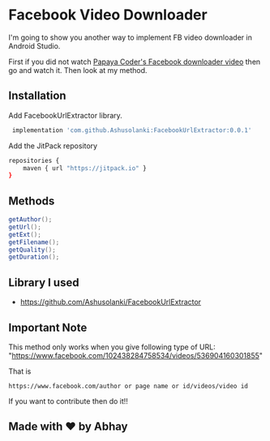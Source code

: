 
# Facebook Video Downloader 
I'm going to show you another way to implement FB video downloader in Android Studio.

First if you did not watch [Papaya Coder's Facebook downloader video](https://www.youtube.com/watch?v=30q1fcIIhZg) then go and watch it. Then look at my method.



## Installation 

Add FacebookUrlExtractor library.

```bash 
 implementation 'com.github.Ashusolanki:FacebookUrlExtractor:0.0.1'
```
  
Add the JitPack repository
```bash
repositories {
    maven { url "https://jitpack.io" }
}
```
## Methods

```java
getAuthor();
getUrl();
getExt();
getFilename();
getQuality();
getDuration();
```

  
## Library I used
 - https://github.com/Ashusolanki/FacebookUrlExtractor


## Important Note
This method only works when you give following type of URL:
"https://www.facebook.com/102438284758534/videos/536904160301855"

That is
```
https://www.facebook.com/author or page name or id/videos/video id
```

If you want to contribute then do it!!

## Made with ❤️ by Abhay
